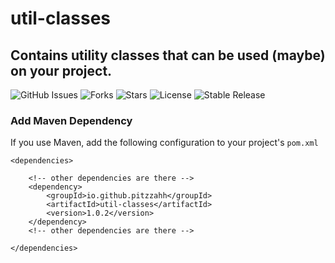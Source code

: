 # util-classes

## Contains utility classes that can be used (maybe) on your project.

![GitHub Issues](https://img.shields.io/github/issues/pitzzahh/util-classes)
![Forks](https://img.shields.io/github/forks/pitzzahh/util-classes)
![Stars](https://img.shields.io/github/stars/pitzzahh/util-classes)
![License](https://img.shields.io/github/license/pitzzahh/util-classes)
![Stable Release](https://img.shields.io/badge/version-1.0.2-blue)

### Add Maven Dependency

If you use Maven, add the following configuration to your project's `pom.xml`

```maven
<dependencies>

    <!-- other dependencies are there -->
    <dependency>
        <groupId>io.github.pitzzahh</groupId>
        <artifactId>util-classes</artifactId>
        <version>1.0.2</version>
    </dependency>
    <!-- other dependencies are there -->

</dependencies>
```


